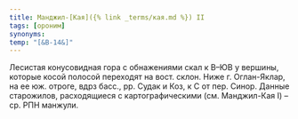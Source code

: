 ```yaml
---
title: Манджил-[Кая]({% link _terms/кая.md %}) II
tags: [ороним]
synonyms:
temp: "[&В-14&]"
---
```


Лесистая конусовидная гора с обнажениями скал к В–ЮВ у вершины, которые косой
полосой переходят на вост. склон. Ниже г. Оглан-Яклар, на ее юж. отроге, вдрз
басс., рр. Судак и Коз, к С от пер. Синор. Данные старожилов, расходящиеся с
картографическими (см. Манджил-Кая I) – ср. РПН манжули.
